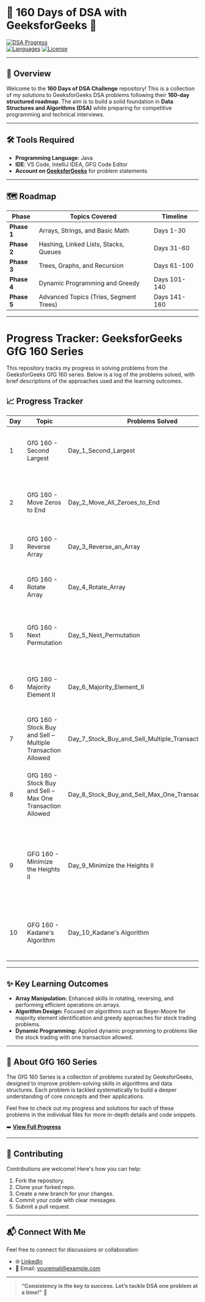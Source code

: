 # 🌟 160 Days of DSA with GeeksforGeeks 🚀  

[![DSA Progress](https://img.shields.io/badge/DSA-Progress-green)](#)  
[![Languages](https://img.shields.io/badge/Language-Java-blue)](#)
[![License](https://img.shields.io/github/license/amitkumardemo/160-days-of-dsa)](#)

---

## 📌 **Overview**

Welcome to the **160 Days of DSA Challenge** repository! This is a collection of my solutions to GeeksforGeeks DSA problems following their **160-day structured roadmap**. The aim is to build a solid foundation in **Data Structures and Algorithms (DSA)** while preparing for competitive programming and technical interviews.

---

## 🛠️ **Tools Required**

- **Programming Language**: Java 
- **IDE**: VS Code, IntelliJ IDEA, GFG Code Editor 
- **Account on [GeeksforGeeks](https://www.geeksforgeeks.org/user/lbgofficicwfy/)** for problem statements  

---

## 🗺️ **Roadmap**

| **Phase**          | **Topics Covered**                  | **Timeline**       |  
|---------------------|-------------------------------------|--------------------|  
| **Phase 1**        | Arrays, Strings, and Basic Math     | Days 1-30          |  
| **Phase 2**        | Hashing, Linked Lists, Stacks, Queues | Days 31-60         |  
| **Phase 3**        | Trees, Graphs, and Recursion        | Days 61-100        |  
| **Phase 4**        | Dynamic Programming and Greedy      | Days 101-140       |  
| **Phase 5**        | Advanced Topics (Tries, Segment Trees) | Days 141-160       |  

---
# Progress Tracker: GeeksforGeeks GfG 160 Series

This repository tracks my progress in solving problems from the GeeksforGeeks GfG 160 series. Below is a log of the problems solved, with brief descriptions of the approaches used and the learning outcomes.

## 📈 **Progress Tracker**

| **Day** | **Topic**                                     | **Problems Solved**                      | **Notes/Comments**                                                                                        |
|---------|-----------------------------------------------|------------------------------------------|-----------------------------------------------------------------------------------------------------------|
| 1       | GfG 160 - Second Largest                      | Day_1_Second_Largest                     | Solved the problem of finding the second largest element in an array.                                      |
| 2       | GfG 160 - Move Zeros to End                   | Day_2_Move_All_Zeroes_to_End             | Implemented moving all zeroes to the end of the array without changing the relative order of other elements.|
| 3       | GfG 160 - Reverse Array                       | Day_3_Reverse_an_Array                   | Reversed the array in-place without using extra space.                                                     |
| 4       | GfG 160 - Rotate Array                        | Day_4_Rotate_Array                       | Learned and implemented array rotation by `d` elements, utilizing an efficient O(n) approach.              |
| 5       | GfG 160 - Next Permutation                     | Day_5_Next_Permutation                    | Implemented next lexicographical permutation of an array using a systematic approach.                     |
| 6       | GfG 160 - Majority Element II                 | Day_6_Majority_Element_II                | Identified elements appearing more than `n/3` times in an array using the Boyer-Moore Voting Algorithm.    |
| 7       | GfG 160 - Stock Buy and Sell – Multiple Transaction Allowed | Day_7_Stock_Buy_and_Sell_Multiple_Transaction_Allowed | Maximized profit by performing multiple buy and sell operations using a greedy approach.                    |
| 8       | GfG 160 - Stock Buy and Sell – Max One Transaction Allowed | Day_8_Stock_Buy_and_Sell_Max_One_Transaction_Allowed | Implemented a solution to maximize profit with at most one buy and sell transaction using dynamic programming. |
|9 | GFG 160 - Minimize the Heights II | Day_9_Minimize the Heights II | Find out the minimum possible difference between the height of the shortest and tallest towers after you have modified each tower.|
|10 | GFG 160 - Kadane's Algorithm | Day_10_Kadane's Algorithm | Given an integer array arr[]. You need to find and return the maximum sum possible from all the subarrays.|

---

## ✨ **Key Learning Outcomes**

- **Array Manipulation:** Enhanced skills in rotating, reversing, and performing efficient operations on arrays.
- **Algorithm Design:** Focused on algorithms such as Boyer-Moore for majority element identification and greedy approaches for stock trading problems.
- **Dynamic Programming:** Applied dynamic programming to problems like the stock trading with one transaction allowed.

---

## 📜 **About GfG 160 Series**

The GfG 160 Series is a collection of problems curated by GeeksforGeeks, designed to improve problem-solving skills in algorithms and data structures. Each problem is tackled systematically to build a deeper understanding of core concepts and their applications.

Feel free to check out my progress and solutions for each of these problems in the individual files for more in-depth details and code snippets.

                    




➡️ **[View Full Progress](https://www.geeksforgeeks.org/user/lbgofficicwfy/)**

---

## 🤝 **Contributing**

Contributions are welcome! Here's how you can help:  
1. Fork the repository.  
2. Clone your forked repo.  
3. Create a new branch for your changes.  
4. Commit your code with clear messages.  
5. Submit a pull request.  

---



## 📬 **Connect With Me**

Feel free to connect for discussions or collaboration:  
- 🌐 [LinkedIn](https://www.linkedin.com/in/amit-kumar-686196225/)  
- 📧 Email: [youremail@example.com](mailto:amitk25783@gmail.com)  

---

> **“Consistency is the key to success. Let’s tackle DSA one problem at a time!”** 🌟
